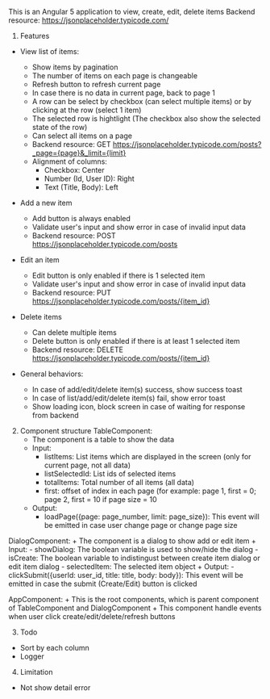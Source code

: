 This is an Angular 5 application to view, create, edit, delete items
Backend resource: https://jsonplaceholder.typicode.com/

1. Features
- View list of items:
	+ Show items by pagination
	+ The number of items on each page is changeable
	+ Refresh button to refresh current page
	+ In case there is no data in current page, back to page 1
	+ A row can be select by checkbox (can select multiple items) or by clicking at the row (select 1 item)
	+ The selected row is hightlight (The checkbox also show the selected state of the row)
	+ Can select all items on a page
	+ Backend resource: GET https://jsonplaceholder.typicode.com/posts?_page={page}&_limit={limit}
	+ Alignment of columns:
		- Checkbox: Center
		- Number (Id, User ID): Right
		- Text (Title, Body): Left

- Add a new item
	+ Add button is always enabled
	+ Validate user's input and show error in case of invalid input data
	+ Backend resource: POST https://jsonplaceholder.typicode.com/posts

- Edit an item
	+ Edit button is only enabled if there is 1 selected item
	+ Validate user's input and show error in case of invalid input data
	+ Backend resource: PUT https://jsonplaceholder.typicode.com/posts/{item_id}

- Delete items
	+ Can delete multiple items
	+ Delete button is only enabled if there is at least 1 selected item
	+ Backend resource: DELETE https://jsonplaceholder.typicode.com/posts/{item_id}

- General behaviors:
	+ In case of add/edit/delete item(s) success, show success toast
	+ In case of list/add/edit/delete item(s) fail, show error toast
	+ Show loading icon, block screen in case of waiting for response from backend
	
2. Component structure
TableComponent: 
	+ The component is a table to show the data
	+ Input:
		- listItems: List items which are displayed in the screen (only for current page, not all data)
		- listSelectedId: List ids of selected items
		- totalItems: Total number of all items (all data)
		- first: offset of index in each page (for example: page 1, first = 0; page 2, first = 10 if page size = 10
	+ Output:
		- loadPage({page: page_number, limit: page_size}): This event will be emitted in case user change page or change page size
	
DialogComponent: 
	+ The component is a dialog to show add or edit item
	+ Input:
		- showDialog: The boolean variable is used to show/hide the dialog
		- isCreate: The boolean variable to indistingust between create item dialog or edit item dialog
		- selectedItem: The selected item object
	+ Output:
		- clickSubmit({userId: user_id, title: title, body: body}): This event will be emitted in case the submit (Create/Edit) button is clicked
	
AppComponent: 
	+ This is the root components, which is parent component of TableComponent and DialogComponent
	+ This component handle events when user click create/edit/delete/refresh buttons

3. Todo
- Sort by each column
- Logger

4. Limitation
- Not show detail error

